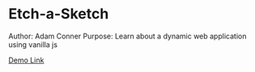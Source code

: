# Etch-a-Sketch

Author: Adam Conner
Purpose: Learn about a dynamic web application using vanilla js

[Demo Link](https://ancnnr.github.io/etch-a-sketch/)
